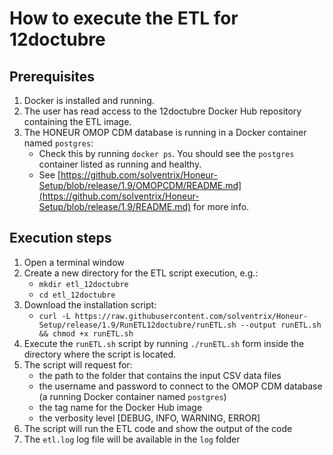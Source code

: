 # How to execute the ETL for 12doctubre

## Prerequisites
1. Docker is installed and running.
2. The user has read access to the 12doctubre Docker Hub repository containing the ETL image.
3. The HONEUR OMOP CDM database is running in a Docker container named `postgres`:
    * Check this by running `docker ps`. You should see the `postgres` container listed as running and healthy.
    * See [https://github.com/solventrix/Honeur-Setup/blob/release/1.9/OMOPCDM/README.md](https://github.com/solventrix/Honeur-Setup/blob/release/1.9/README.md) for more info.

## Execution steps
1. Open a terminal window 
2. Create a new directory for the ETL script execution, e.g.:
   * `mkdir etl_12doctubre`
   * `cd etl_12doctubre`
2. Download the installation script:
    * `curl -L https://raw.githubusercontent.com/solventrix/Honeur-Setup/release/1.9/RunETL12doctubre/runETL.sh --output runETL.sh && chmod +x runETL.sh`
3. Execute the `runETL.sh` script by running `./runETL.sh` form inside the directory where the script is located.
4. The script will request for:
    * the path to the folder that contains the input CSV data files
    * the username and password to connect to the OMOP CDM database (a running Docker container named `postgres`)
    * the tag name for the Docker Hub image
    * the verbosity level [DEBUG, INFO, WARNING, ERROR]
5. The script will run the ETL code and show the output of the code
6. The `etl.log` log file will be available in the `log` folder
